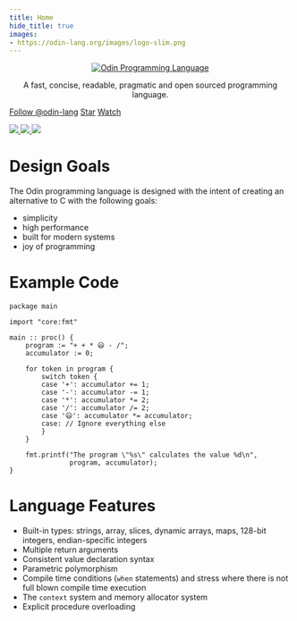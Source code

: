 ```yaml
---
title: Home
hide_title: true
images:
- https://odin-lang.org/images/logo-slim.png
---
```

<center id="hero">
	<a href="//odin-lang.org">
		<div style="max-width: 20em"><img class="center" alt="Odin Programming Language" src="/images/logo-slim.png"></div>
	</a>
	<p id="hero-text">A fast, concise, readable, pragmatic and open sourced programming language.</p>
</center>

<section id="buttons">
<p>
	<a class="github-button" href="https://github.com/odin-lang" aria-label="Follow @odin-lang on GitHub">Follow @odin-lang</a>
	<a class="github-button" href="https://github.com/odin-lang/Odin" data-size="small" aria-label="Star odin-lang/Odin on GitHub">Star</a>
	<a class="github-button" href="https://github.com/odin-lang/Odin/subscription" aria-label="Watch odin-lang/Odin on GitHub">Watch</a>
</p>
<p>
	<a href="https://github.com/odin-lang/odin/releases/latest">
		<img src="https://img.shields.io/github/release/odin-lang/odin.svg">
	</a>
	<a href="https://github.com/odin-lang/odin/releases/latest">
		<img src="https://img.shields.io/badge/platforms-Windows%20|%20Linux%20|%20macOS-green.svg">
	</a>
	<a href="https://github.com/odin-lang/odin/blob/master/LICENSE">
		<img src="https://img.shields.io/github/license/odin-lang/odin.svg">
	</a>
</p>
</section>

# Design Goals

The Odin programming language is designed with the intent of creating an alternative to C with the following goals:

* simplicity
* high performance
* built for modern systems
* joy of programming

# Example Code

```odin
package main

import "core:fmt"

main :: proc() {
	program := "+ + * 😃 - /";
	accumulator := 0;

	for token in program {
		switch token {
		case '+': accumulator += 1;
		case '-': accumulator -= 1;
		case '*': accumulator *= 2;
		case '/': accumulator /= 2;
		case '😃': accumulator *= accumulator;
		case: // Ignore everything else
		}
	}

	fmt.printf("The program \"%s\" calculates the value %d\n",
	           program, accumulator);
}
```

# Language Features

* Built-in types: strings, array, slices, dynamic arrays, maps, 128-bit integers, endian-specific integers
* Multiple return arguments
* Consistent value declaration syntax
* Parametric polymorphism
* Compile time conditions (`when` statements) and stress where there is not full blown compile time execution
* The `context` system and memory allocator system
* Explicit procedure overloading


<script async defer src="/js/github-buttons.js"></script>
